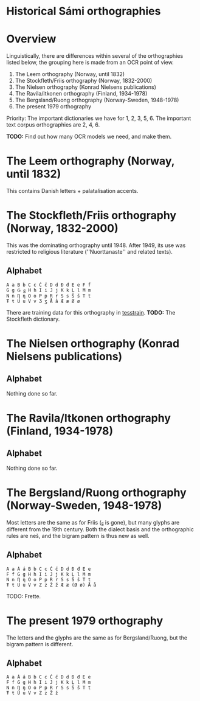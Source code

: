 # Historical Sámi orthographies

# Overview

Linguistically, there are differences within several of the orthographies listed below, the grouping here is made from an OCR point of view.

1. The Leem orthography (Norway, until 1832)
2. The Stockfleth/Friis orthography (Norway, 1832-2000)
3. The Nielsen orthography (Konrad Nielsens publications)
4. The Ravila/Itkonen orthography (Finland, 1934-1978)
5. The Bergsland/Ruong orthography (Norway-Sweden, 1948-1978)
6. The present 1979 orthography

Priority: The important dictionaries we have for 1, 2, 3, 5, 6. The important text corpus orthographies are 2, 4, 6.

**TODO:** Find out how many OCR models we need, and make them.

# The Leem orthography (Norway, until 1832)

This contains Danish letters + palatalisation accents.

# The Stockfleth/Friis orthography (Norway, 1832-2000)

This was the dominating orthography until 1948. After 1949, its use was restricted to religious literature (''Nuorttanaste'' and related texts).

## Alphabet

```
А а	B b	C c	Č č	D d	Đ đ	E e	F f
G g	Ǥ ǥ	H h	I i	J j	K k	L l	M m
N n	Ƞ ƞ	O o	P p	R r	S s	Š š	T t
Ŧ ŧ	U u	V v	Ʒ ʒ Å å	Æ æ	Ø ø
```

There are training data for this orthography in [tesstrain](https://github.com/divvungiellatekno/tesstrain). **TODO:** The Stockfleth dictionary.

# The Nielsen orthography (Konrad Nielsens publications)

## Alphabet

Nothing done so far.

# The Ravila/Itkonen orthography (Finland, 1934-1978)

## Alphabet

Nothing done so far.

# The Bergsland/Ruong orthography (Norway-Sweden, 1948-1978)

Most letters are the same as for Friis (`ǥ` is gone), but many glyphs are different from the 19th century. Both the dialect basis and the orthographic rules are neš, and the bigram pattern is thus new as well.

## Alphabet

```
А а	Á á	B b	C c	Č č	D d	Đ đ	E e
F f	G g	H h	I i	J j	K k	L l	M m
N n	Ƞ ƞ	O o	P p	R r	S s	Š š	T t
Ŧ ŧ	U u	V v	Z z	Ž ž	Æ æ	(Ø ø) Å å
```

TODO: Frette.

# The present 1979 orthography

The letters and the glyphs are the same as for Bergsland/Ruong, but the bigram pattern is different.

## Alphabet

```
А а	Á á	B b	C c	Č č	D d	Đ đ	E e
F f	G g	H h	I i	J j	K k	L l	M m
N n	Ŋ ŋ	O o	P p	R r	S s	Š š	T t
Ŧ ŧ	U u	V v	Z z	Ž ž
```
